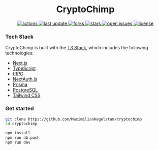 <div align="center">
  <h1>CryptoChimp</h1>
  <a href="https://github.com/MaximilianHagelstam/cryptochimp/actions">
    <img src="https://github.com/MaximilianHagelstam/cryptochimp/actions/workflows/ci.yml/badge.svg" alt="actions" />
  </a>
  <a href="#">
    <img src="https://img.shields.io/github/last-commit/MaximilianHagelstam/cryptochimp" alt="last update" />
  </a>
  <a href="https://github.com/MaximilianHagelstam/cryptochimp/network/members">
    <img src="https://img.shields.io/github/forks/MaximilianHagelstam/cryptochimp" alt="forks" />
  </a>
  <a href="https://github.com/MaximilianHagelstam/cryptochimp/stargazers">
    <img src="https://img.shields.io/github/stars/MaximilianHagelstam/cryptochimp" alt="stars" />
  </a>
  <a href="https://github.com/MaximilianHagelstam/cryptochimp/issues/">
    <img src="https://img.shields.io/github/issues/MaximilianHagelstam/cryptochimp" alt="open issues" />
  </a>
  <a href="https://github.com/MaximilianHagelstam/cryptochimp/blob/main/LICENSE">
    <img src="https://img.shields.io/github/license/MaximilianHagelstam/cryptochimp.svg" alt="license" />
  </a>
</div>

### Tech Stack

CryptoChimp is built with the [T3 Stack](https://create.t3.gg), which includes the following technologies:

- [Next.js](https://nextjs.org)
- [TypeScript](https://www.typescriptlang.org)
- [tRPC](https://trpc.io)
- [NextAuth.js](https://next-auth.js.org)
- [Prisma](https://prisma.io)
- [PostgreSQL](https://www.postgresql.org)
- [Tailwind CSS](https://tailwindcss.com)

### Get started

```bash
git clone https://github.com/MaximilianHagelstam/cryptochimp
cd cryptochimp

npm install
npm run db:push
npm run dev
```

